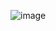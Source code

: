![image](https://user-images.githubusercontent.com/69795132/175812724-b6aec9ac-2b9e-456a-84fb-31a5c0234cb5.png)
